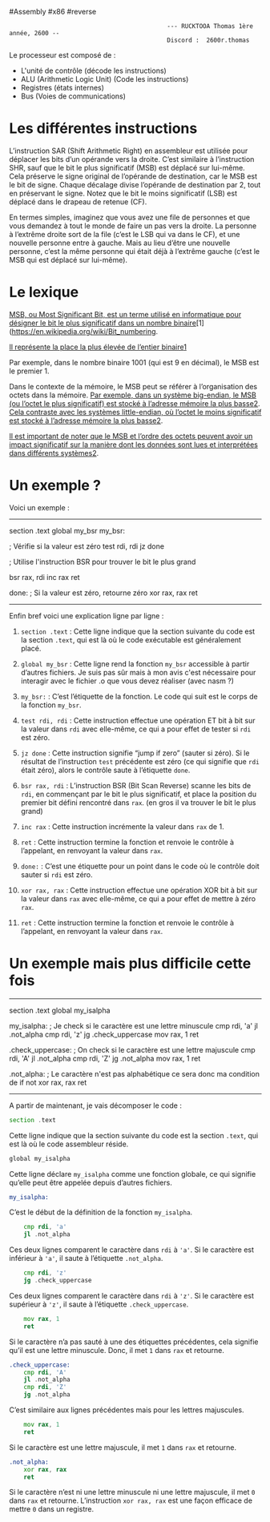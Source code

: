#Assembly #x86 #reverse

												--- RUCKTOOA Thomas 1ère année, 2600 --
												Discord :  2600r.thomas

Le processeur est composé de : 

- L'unité de contrôle (décode les instructions)
- ALU (Arithmetic Logic Unit) (Code les instructions)
- Registres (états internes)
- Bus (Voies de communications)

# Les différentes instructions

L’instruction SAR (Shift Arithmetic Right) en assembleur est utilisée pour déplacer les bits d’un opérande vers la droite. C’est similaire à l’instruction SHR, sauf que le bit le plus significatif (MSB) est déplacé sur lui-même. Cela préserve le signe original de l’opérande de destination, car le MSB est le bit de signe. Chaque décalage divise l’opérande de destination par 2, tout en préservant le signe. Notez que le bit le moins significatif (LSB) est déplacé dans le drapeau de retenue (CF).

En termes simples, imaginez que vous avez une file de personnes et que vous demandez à tout le monde de faire un pas vers la droite. La personne à l’extrême droite sort de la file (c’est le LSB qui va dans le CF), et une nouvelle personne entre à gauche. Mais au lieu d’être une nouvelle personne, c’est la même personne qui était déjà à l’extrême gauche (c’est le MSB qui est déplacé sur lui-même).

# Le lexique

[MSB, ou Most Significant Bit, est un terme utilisé en informatique pour désigner le bit le plus significatif dans un nombre binaire](https://en.wikipedia.org/wiki/Bit_numbering)[1](https://en.wikipedia.org/wiki/Bit_numbering.

[Il représente la place la plus élevée de l’entier binaire](https://en.wikipedia.org/wiki/Bit_numbering)[1](https://en.wikipedia.org/wiki/Bit_numbering)

Par exemple, dans le nombre binaire 1001 (qui est 9 en décimal), le MSB est le premier 1.

Dans le contexte de la mémoire, le MSB peut se référer à l’organisation des octets dans la mémoire. [Par exemple, dans un système big-endian, le MSB (ou l’octet le plus significatif) est stocké à l’adresse mémoire la plus basse](https://www.allaboutcircuits.com/technical-articles/big-endian-little-endian-endianness-byte-arrangement-digital-systems/)[2](https://www.allaboutcircuits.com/technical-articles/big-endian-little-endian-endianness-byte-arrangement-digital-systems/). [Cela contraste avec les systèmes little-endian, où l’octet le moins significatif est stocké à l’adresse mémoire la plus basse](https://en.wikipedia.org/wiki/Bit_numbering)[2](https://www.allaboutcircuits.com/technical-articles/big-endian-little-endian-endianness-byte-arrangement-digital-systems/).

[Il est important de noter que le MSB et l’ordre des octets peuvent avoir un impact significatif sur la manière dont les données sont lues et interprétées dans différents systèmes](https://en.wikipedia.org/wiki/Bit_numbering)[2](https://www.allaboutcircuits.com/technical-articles/big-endian-little-endian-endianness-byte-arrangement-digital-systems/).

# Un exemple ? 

Voici un exemple :
________________________________________________________________
section .text 
global my_bsr my_bsr: 

; Vérifie si la valeur est zéro 
test rdi, rdi 
jz done 

; Utilise l'instruction BSR pour trouver le bit le plus grand 

bsr rax, rdi 
inc rax 
ret 

done: 
; Si la valeur est zéro, retourne zéro
 xor rax, rax ret

________________________________________________________________

Enfin bref voici une explication ligne par ligne : 



1. `section .text` : Cette ligne indique que la section suivante du code est la section `.text`, qui est là où le code exécutable est généralement placé.
    
2. `global my_bsr` : Cette ligne rend la fonction `my_bsr` accessible à partir d’autres fichiers. Je suis pas sûr mais à mon avis c'est nécessaire pour interagir avec le fichier .o que vous devez réaliser (avec nasm ?)
    
3. `my_bsr:` : C’est l’étiquette de la fonction. Le code qui suit est le corps de la fonction `my_bsr`.
    
4. `test rdi, rdi` : Cette instruction effectue une opération ET bit à bit sur la valeur dans `rdi` avec elle-même, ce qui a pour effet de tester si `rdi` est zéro.
    
5. `jz done` : Cette instruction signifie “jump if zero” (sauter si zéro). Si le résultat de l’instruction `test` précédente est zéro (ce qui signifie que `rdi` était zéro), alors le contrôle saute à l’étiquette `done`.
    
6. `bsr rax, rdi` : L’instruction BSR (Bit Scan Reverse) scanne les bits de `rdi`, en commençant par le bit le plus significatif, et place la position du premier bit défini rencontré dans `rax`. (en gros il va trouver le bit le plus grand)
    
7. `inc rax` : Cette instruction incrémente la valeur dans `rax` de 1.
    
8. `ret` : Cette instruction termine la fonction et renvoie le contrôle à l’appelant, en renvoyant la valeur dans `rax`.
    
9. `done:` : C’est une étiquette pour un point dans le code où le contrôle doit sauter si `rdi` est zéro.
    
10. `xor rax, rax` : Cette instruction effectue une opération XOR bit à bit sur la valeur dans `rax` avec elle-même, ce qui a pour effet de mettre à zéro `rax`.
    
11. `ret` : Cette instruction termine la fonction et renvoie le contrôle à l’appelant, en renvoyant la valeur dans `rax`.
    



# Un exemple mais plus difficile cette fois 

______________________________________________________________________________

section .text
global my_isalpha

my_isalpha:
    ; Je check  si le caractère est une lettre minuscule
    cmp rdi, 'a'
    jl .not_alpha
    cmp rdi, 'z'
    jg .check_uppercase
    mov rax, 1
    ret

.check_uppercase:
    ; On check si le caractère est une lettre majuscule
    cmp rdi, 'A'
    jl .not_alpha
    cmp rdi, 'Z'
    jg .not_alpha
    mov rax, 1
    ret

.not_alpha:
    ; Le caractère n'est pas alphabétique ce sera donc ma condition de if not
    xor rax, rax
    ret
___________________________________________________

A partir de maintenant, je vais décomposer le code :

```asm
section .text
```

Cette ligne indique que la section suivante du code est la section `.text`, qui est là où le code assembleur réside.

```asm
global my_isalpha
```

Cette ligne déclare `my_isalpha` comme une fonction globale, ce qui signifie qu’elle peut être appelée depuis d’autres fichiers.

```asm
my_isalpha:
```

C’est le début de la définition de la fonction `my_isalpha`.

```asm
    cmp rdi, 'a'
    jl .not_alpha
```

Ces deux lignes comparent le caractère dans `rdi` à `'a'`. Si le caractère est inférieur à `'a'`, il saute à l’étiquette `.not_alpha`.

```asm
    cmp rdi, 'z'
    jg .check_uppercase
```

Ces deux lignes comparent le caractère dans `rdi` à `'z'`. Si le caractère est supérieur à `'z'`, il saute à l’étiquette `.check_uppercase`.

```asm
    mov rax, 1
    ret
```

Si le caractère n’a pas sauté à une des étiquettes précédentes, cela signifie qu’il est une lettre minuscule. Donc, il met `1` dans `rax` et retourne.

```asm
.check_uppercase:
    cmp rdi, 'A'
    jl .not_alpha
    cmp rdi, 'Z'
    jg .not_alpha
```

C’est similaire aux lignes précédentes mais pour les lettres majuscules.

```asm
    mov rax, 1
    ret
```

Si le caractère est une lettre majuscule, il met `1` dans `rax` et retourne.

```asm
.not_alpha:
    xor rax, rax
    ret
```

Si le caractère n’est ni une lettre minuscule ni une lettre majuscule, il met `0` dans `rax` et retourne. L’instruction `xor rax, rax` est une façon efficace de mettre `0` dans un registre.
